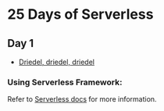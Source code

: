 # 25 Days of Serverless

## Day 1
  - [Driedel, driedel, driedel](https://github.com/lynnaloo/25-days-of-serverless-solutions/tree/master/dreidel-dreidel-dreidel)

### Using Serverless Framework:

Refer to [Serverless docs](https://serverless.com/framework/docs/providers/azure/guide/intro/) for more information.
